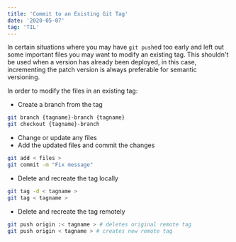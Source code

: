 ```yaml
---
title: 'Commit to an Existing Git Tag'
date: '2020-05-07'
tag: 'TIL'
---
```



In certain situations where you may have ``git push``ed too early and left out some important files you may want to modify an existing tag. This shouldn't be used when a version has already been deployed, in this case, incrementing the patch version is always preferable for semantic versioning.

In order to modify the files in an existing tag:

* Create a branch from the tag

```bash
git branch {tagname}-branch {tagname}
git checkout {tagname}-branch
```

* Change or update any files
* Add the updated files and commit the changes

```bash
git add < files >
git commit -m "Fix message"
```
	
* Delete and recreate the tag locally

```bash
git tag -d < tagname >
git tag < tagname >
```

* Delete and recreate the tag remotely

```bash
git push origin :< tagname > # deletes original remote tag
git push origin < tagname > # creates new remote tag
```

